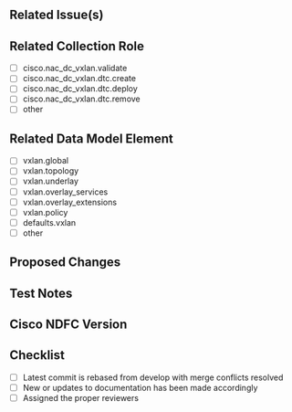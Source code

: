 <!--- Please ensure that the WIP label is not being applied if ready for review -->
<!--- If the wip label is applied to your PR, no one will look at it -->
<!--- Please feel free to ask for help -->

## Related Issue(s)
<!--- Please link the relevant issue(s) -->


## Related Collection Role
<!-- If a new role to the collection, please specify -->
* [ ] cisco.nac_dc_vxlan.validate
* [ ] cisco.nac_dc_vxlan.dtc.create
* [ ] cisco.nac_dc_vxlan.dtc.deploy
* [ ] cisco.nac_dc_vxlan.dtc.remove
* [ ] other

## Related Data Model Element
<!-- If a new element to the data model, please specify -->
* [ ] vxlan.global
* [ ] vxlan.topology
* [ ] vxlan.underlay
* [ ] vxlan.overlay_services
* [ ] vxlan.overlay_extensions
* [ ] vxlan.policy
* [ ] defaults.vxlan
* [ ] other

## Proposed Changes
<!--- Please provide a description of proposed changes -->


## Test Notes
<!--- Please provide notes or description of testing -->


## Cisco NDFC Version
<!-- Please provide Cisco NDFC version developed against -->


## Checklist

* [ ] Latest commit is rebased from develop with merge conflicts resolved
* [ ] New or updates to documentation has been made accordingly
* [ ] Assigned the proper reviewers
